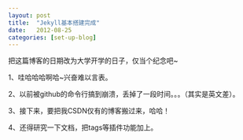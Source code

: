 ```yaml
---
layout: post
title:  "Jekyll基本搭建完成"
date:   2012-08-25 
categories: [set-up-blog]
---
```

把这篇博客的日期改为大学开学的日子，仅当个纪念吧~

1、哇哈哈哈啊哈~兴奋难以言表。

2、以前被github的命令行搞到崩溃，丢掉了一段时间。。。（其实是英文差）。

3、接下来，要把我CSDN仅有的博客搬过来，哈哈！

4、还得研究一下文档，把tags等插件功能加上。
